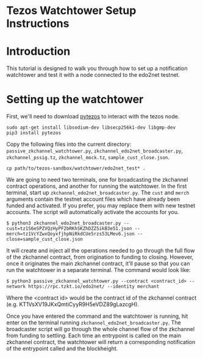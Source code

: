 # Tezos Watchtower Setup Instructions

# Introduction

This tutorial is designed to walk you through how to set up a notification watchtower and test it with a node connected to the edo2net testnet.

# Setting up the watchtower

First, we'll need to download [pytezos](https://github.com/baking-bad/pytezos) to interact with the tezos node. 

```
sudo apt-get install libsodium-dev libsecp256k1-dev libgmp-dev
pip3 install pytezos
```

Copy the following files into the current directory: `passive_zkchannel_watchtower.py`, `zkchannel_edo2net_broadcaster.py`, `zkchannel_pssig.tz`, `zkchannel_mock.tz`, `sample_cust_close.json`.

```
cp path/to/tezos-sandbox/watchtower/edo2net_test* .
```

We are going to need two terminals, one for broadcasting the zkchannel contract operations, and another for running the watchtower. In the first terminal, start up `zkchannel_edo2net_broadcaster.py`. The `cust` and `merch` arguments contain the testnet account files which have already been funded and activated. If you prefer, you may replace them with new testnet accounts. The script will automatically activate the accounts for you. 

```
$ python3 zkchannel_edo2net_broadcaster.py --cust=tz1S6eSPZVQzHyPF2bRKhSKZhDZZSikB3e51.json --merch=tz1VcYZwxQoyxfjhpNiRkdCUe5rzs53LMev6.json --close=sample_cust_close.json 
```

It will create and inject all the operations needed to go through the full flow of the zkchannel contract, from origination to funding to closing. However, once it originates the main zkchannel contract, it'll pause so that you can run the watchtower in a separate terminal. The command would look like:

```
$ python3 passive_zkchannel_watchtower.py --contract <contract_id> --network https://rpc.tzkt.io/edo2net/ --identity merchant
```

Where the \<contract id> would be the contract id of the zkchannel contract (e.g. KT1VsXV19JKxQmtiCyyR9H5eVDZ89gLazcgH).

Once you have entered the command and the watchtower is running, hit enter on the terminal running `zkchannel_edo2net_broadcaster.py`. The broadcaster script will go through the whole channel flow of the zkchannel from funding to settling. Each time an entrypoint is called on the main zkchannel contract, the watchtower will return a corresponding notification of the entrypoint called and the blockheight.